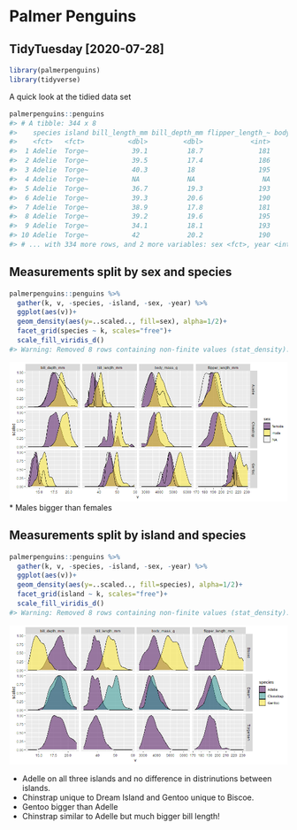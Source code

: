 Palmer Penguins
================

## TidyTuesday \[2020-07-28\]

``` r
library(palmerpenguins)
library(tidyverse)
```

A quick look at the tidied data set

``` r
palmerpenguins::penguins
#> # A tibble: 344 x 8
#>    species island bill_length_mm bill_depth_mm flipper_length_~ body_mass_g
#>    <fct>   <fct>           <dbl>         <dbl>            <int>       <int>
#>  1 Adelie  Torge~           39.1          18.7              181        3750
#>  2 Adelie  Torge~           39.5          17.4              186        3800
#>  3 Adelie  Torge~           40.3          18                195        3250
#>  4 Adelie  Torge~           NA            NA                 NA          NA
#>  5 Adelie  Torge~           36.7          19.3              193        3450
#>  6 Adelie  Torge~           39.3          20.6              190        3650
#>  7 Adelie  Torge~           38.9          17.8              181        3625
#>  8 Adelie  Torge~           39.2          19.6              195        4675
#>  9 Adelie  Torge~           34.1          18.1              193        3475
#> 10 Adelie  Torge~           42            20.2              190        4250
#> # ... with 334 more rows, and 2 more variables: sex <fct>, year <int>
```

## Measurements split by sex and species

``` r
palmerpenguins::penguins %>%  
  gather(k, v, -species, -island, -sex, -year) %>% 
  ggplot(aes(v))+
  geom_density(aes(y=..scaled.., fill=sex), alpha=1/2)+
  facet_grid(species ~ k, scales="free")+
  scale_fill_viridis_d()
#> Warning: Removed 8 rows containing non-finite values (stat_density).
```

![](README_files/figure-gfm/unnamed-chunk-4-1.png)<!-- --> \* Males
bigger than females

## Measurements split by island and species

``` r
palmerpenguins::penguins %>%  
  gather(k, v, -species, -island, -sex, -year) %>% 
  ggplot(aes(v))+
  geom_density(aes(y=..scaled.., fill=species), alpha=1/2)+
  facet_grid(island ~ k, scales="free")+
  scale_fill_viridis_d()
#> Warning: Removed 8 rows containing non-finite values (stat_density).
```

![](README_files/figure-gfm/unnamed-chunk-5-1.png)<!-- -->

  - Adelle on all three islands and no difference in distrinutions
    between islands.
  - Chinstrap unique to Dream Island and Gentoo unique to Biscoe.
  - Gentoo bigger than Adelle
  - Chinstrap similar to Adelle but much bigger bill length\!
